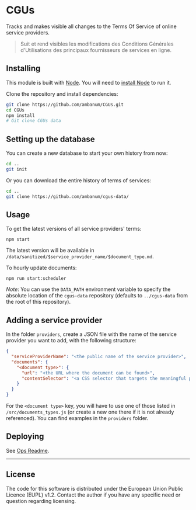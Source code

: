 # CGUs

Tracks and makes visible all changes to the Terms Of Service of online service providers.

> Suit et rend visibles les modifications des Conditions Générales d'Utilisations des principaux fournisseurs de services en ligne.

## Installing

This module is built with [Node](https://nodejs.org/en/). You will need to [install Node](https://nodejs.org/en/download/) to run it.

Clone the repository and install dependencies:

```sh
git clone https://github.com/ambanum/CGUs.git
cd CGUs
npm install
# Git clone CGUs data
```

## Setting up the database

You can create a new database to start your own history from now:

```sh
cd ..
git init
```

Or you can download the entire history of terms of services:

```sh
cd ..
git clone https://github.com/ambanum/cgus-data/
```

## Usage

To get the latest versions of all service providers' terms:

```
npm start
```

The latest version will be available in `/data/sanitized/$service_provider_name/$document_type.md`.

To hourly update documents:

```
npm run start:scheduler
```

_Note_: You can use the `DATA_PATH` environment variable to specify the absolute location of the `cgus-data` repository (defaults to `../cgus-data` from the root of this repository).


## Adding a service provider

In the folder `providers`, create a JSON file with the name of the service provider you want to add, with the following structure:

```json
{
  "serviceProviderName": "<the public name of the service provider>",
  "documents": {
    "<document type>": {
      "url": "<the URL where the document can be found>",
      "contentSelector": "<a CSS selector that targets the meaningful part of the document, excluding elements such as headers, footers and navigation>",
    }
  }
}
```

For the `<document type>` key, you will have to use one of those listed in `/src/documents_types.js` (or create a new one there if it is not already referenced).
You can find examples in the `providers` folder.

## Deploying

See [Ops Readme](ops/README.md).

- - -

## License

The code for this software is distributed under the European Union Public Licence (EUPL) v1.2.
Contact the author if you have any specific need or question regarding licensing.


